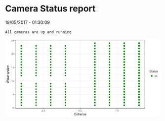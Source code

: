 Camera Status report
================
19/05/2017 - 01:30:09

    All cameras are up and running

![](camreport_files/figure-markdown_github/unnamed-chunk-2-1.png)
